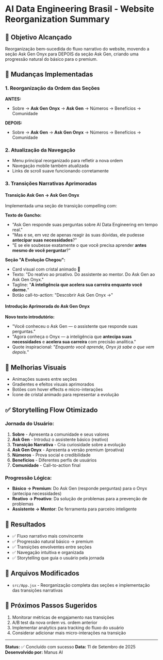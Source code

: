 # AI Data Engineering Brasil - Website Reorganization Summary

## 🎯 Objetivo Alcançado
Reorganização bem-sucedida do fluxo narrativo do website, movendo a seção Ask Gen Onyx para DEPOIS da seção Ask Gen, criando uma progressão natural do básico para o premium.

## 🔄 Mudanças Implementadas

### 1. Reorganização da Ordem das Seções
**ANTES:**
- Sobre → **Ask Gen Onyx** → **Ask Gen** → Números → Benefícios → Comunidade

**DEPOIS:**
- Sobre → **Ask Gen** → **Ask Gen Onyx** → Números → Benefícios → Comunidade

### 2. Atualização da Navegação
- Menu principal reorganizado para refletir a nova ordem
- Navegação mobile também atualizada
- Links de scroll suave funcionando corretamente

### 3. Transições Narrativas Aprimoradas

#### Transição Ask Gen → Ask Gen Onyx
Implementada uma seção de transição compelling com:

**Texto de Gancho:**
- "Ask Gen responde suas perguntas sobre AI Data Engineering em tempo real."
- "Mas e se, em vez de apenas reagir às suas dúvidas, ele pudesse **antecipar suas necessidades**?"
- "E se ele soubesse exatamente o que você precisa aprender **antes mesmo de você perguntar**?"

**Seção "A Evolução Chegou":**
- Card visual com cristal animado 🔮
- Texto: "Do reativo ao proativo. Do assistente ao mentor. Do Ask Gen ao Ask Gen Onyx."
- Tagline: "**A inteligência que acelera sua carreira enquanto você dorme.**"
- Botão call-to-action: "Descobrir Ask Gen Onyx →"

#### Introdução Aprimorada do Ask Gen Onyx
**Novo texto introdutório:**
- "Você conheceu o Ask Gen — o assistente que responde suas perguntas."
- "Agora conheça o Onyx — a inteligência que **antecipa suas necessidades** e **acelera sua carreira** com precisão analítica."
- Quote inspiracional: "*Enquanto você aprende, Onyx já sabe o que vem depois.*"

## 🎨 Melhorias Visuais
- Animações suaves entre seções
- Gradientes e efeitos visuais aprimorados
- Botões com hover effects e micro-interações
- Ícone de cristal animado para representar a evolução

## ✅ Storytelling Flow Otimizado

### Jornada do Usuário:
1. **Sobre** - Apresenta a comunidade e seus valores
2. **Ask Gen** - Introduz o assistente básico (reativo)
3. **Transição Narrativa** - Cria curiosidade sobre a evolução
4. **Ask Gen Onyx** - Apresenta a versão premium (proativa)
5. **Números** - Prova social e credibilidade
6. **Benefícios** - Diferentes perfis de usuários
7. **Comunidade** - Call-to-action final

### Progressão Lógica:
- **Básico → Premium**: Do Ask Gen (responde perguntas) para o Onyx (antecipa necessidades)
- **Reativo → Proativo**: Da solução de problemas para a prevenção de problemas
- **Assistente → Mentor**: De ferramenta para parceiro inteligente

## 🚀 Resultados
- ✅ Fluxo narrativo mais convincente
- ✅ Progressão natural básico → premium
- ✅ Transições envolventes entre seções
- ✅ Navegação intuitiva e organizada
- ✅ Storytelling que guia o usuário pela jornada

## 📁 Arquivos Modificados
- `src/App.jsx` - Reorganização completa das seções e implementação das transições narrativas

## 🎯 Próximos Passos Sugeridos
1. Monitorar métricas de engajamento nas transições
2. A/B test da nova ordem vs. ordem anterior
3. Implementar analytics para tracking do fluxo do usuário
4. Considerar adicionar mais micro-interações na transição

---

**Status:** ✅ Concluído com sucesso
**Data:** 11 de Setembro de 2025
**Desenvolvido por:** Manus AI

